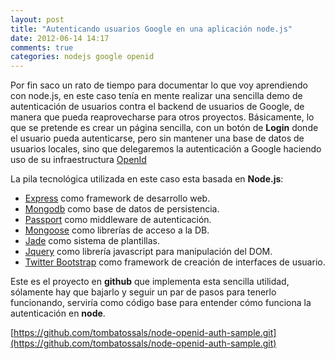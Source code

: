 ```yaml
---
layout: post
title: "Autenticando usuarios Google en una aplicación node.js"
date: 2012-06-14 14:17
comments: true
categories: nodejs google openid
---
```


Por fin saco un rato de tiempo para documentar lo que voy aprendiendo con node.js, en este caso tenía en mente realizar una sencilla demo de autenticación de usuarios contra el backend de usuarios de Google, de manera que pueda reaprovecharse para otros proyectos. Básicamente, lo que se pretende es crear un página sencilla, con un botón de **Login** donde el usuario pueda autenticarse, pero sin mantener una base de datos de usuarios locales, sino que delegaremos la autenticación a Google haciendo uso de su infraestructura [OpenId](http://es.wikipedia.org/wiki/OpenID)

La pila tecnológica utilizada en este caso esta basada en **Node.js**:

 * [Express](http://expressjs.com/) como framework de desarrollo web.
 * [Mongodb](http://www.mongodb.org/) como base de datos de persistencia.
 * [Passport](http://passportjs.org/) como middleware de autenticación.
 * [Mongoose](http://mongoosejs.com/) como librerías de acceso a la DB.
 * [Jade](http://jade-lang.com/) como sistema de plantillas.
 * [Jquery](http://jquery.com/) como librería javascript para manipulación del
   DOM.
 * [Twitter Bootstrap](http://twitter.github.com/bootstrap/) como framework de
  creación de interfaces de usuario.

Este es el proyecto en **github** que implementa esta sencilla utilidad,
sólamente hay que bajarlo y seguir un par de pasos para tenerlo funcionando,
serviría como código base para entender cómo funciona la autenticación en **node**.

[https://github.com/tombatossals/node-openid-auth-sample.git](https://github.com/tombatossals/node-openid-auth-sample.git)

